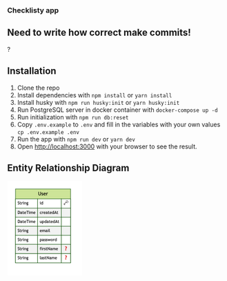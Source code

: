 ### Checklisty app

## Need to write how correct make commits!
?
## Installation

1. Clone the repo
2. Install dependencies with `npm install` or `yarn install`
3. Install husky with `npm run husky:init` or `yarn husky:init`
4. Run PostgreSQL server in docker container with `docker-compose up -d`
5. Run initialization with `npm run db:reset`
6. Copy `.env.example` to `.env` and fill in the variables with your own values `cp .env.example .env`
7. Run the app with `npm run dev` or `yarn dev`
8. Open [http://localhost:3000](http://localhost:3000) with your browser to see the result.

## Entity Relationship Diagram

![ERD](./prisma/ERD.png)
